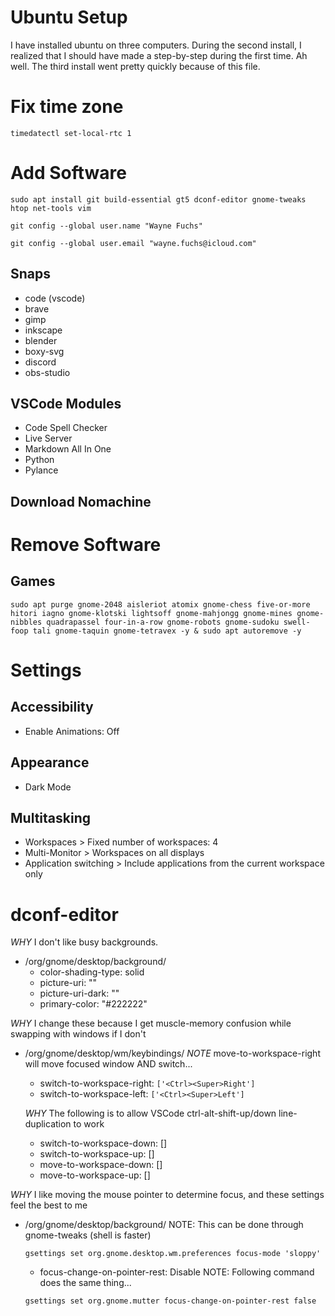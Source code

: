# Ubuntu Setup

I have installed ubuntu on three computers. During the second install, I realized that I should have made a step-by-step during the first time. Ah well. The third install went pretty quickly because of this file.

# Fix time zone

`timedatectl set-local-rtc 1`

# Add Software

`sudo apt install git build-essential gt5 dconf-editor gnome-tweaks htop net-tools vim`

`git config --global user.name "Wayne Fuchs"`

`git config --global user.email "wayne.fuchs@icloud.com"`

## Snaps

* code (vscode)
* brave
* gimp
* inkscape
* blender
* boxy-svg
* discord
* obs-studio

## VSCode Modules

* Code Spell Checker
* Live Server
* Markdown All In One
* Python
* Pylance

## Download Nomachine

# Remove Software

## Games

`sudo apt purge gnome-2048 aisleriot atomix gnome-chess five-or-more hitori iagno gnome-klotski lightsoff gnome-mahjongg gnome-mines gnome-nibbles quadrapassel four-in-a-row gnome-robots gnome-sudoku swell-foop tali gnome-taquin gnome-tetravex -y & sudo apt autoremove -y`

# Settings

## Accessibility

* Enable Animations: Off

## Appearance

* Dark Mode

## Multitasking

* Workspaces > Fixed number of workspaces: 4
* Multi-Monitor > Workspaces on all displays
* Application switching > Include applications from the current workspace only


# dconf-editor

*WHY* I don't like busy backgrounds.
* /org/gnome/desktop/background/
	* color-shading-type: solid
	* picture-uri: ""
	* picture-uri-dark: ""
	* primary-color: "#222222"

*WHY* I change these because I get muscle-memory confusion while swapping with windows if I don't
* /org/gnome/desktop/wm/keybindings/
	*NOTE* move-to-workspace-right will move focused window AND switch...
	* switch-to-workspace-right: `['<Ctrl><Super>Right']`
	* switch-to-workspace-left: `['<Ctrl><Super>Left']`

	*WHY* The following is to allow VSCode ctrl-alt-shift-up/down line-duplication to work
	* switch-to-workspace-down: []
	* switch-to-workspace-up: []
	* move-to-workspace-down: []
	* move-to-workspace-up: []

*WHY* I like moving the mouse pointer to determine focus, and these settings feel the best to me
* /org/gnome/desktop/background/
	NOTE: This can be done through gnome-tweaks (shell is faster)

	`gsettings set org.gnome.desktop.wm.preferences focus-mode 'sloppy'`
	* focus-change-on-pointer-rest: Disable
	NOTE: Following command does the same thing...

	`gsettings set org.gnome.mutter focus-change-on-pointer-rest false`


